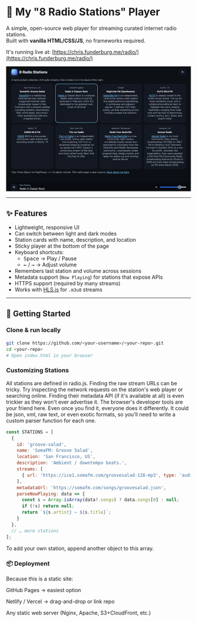 # 🎵 My "8 Radio Stations" Player

A simple, open-source web player for streaming curated internet radio stations.  
Built with **vanilla HTML/CSS/JS**, no frameworks required.

It's running live at: [https://chris.funderburg.me/radio/](https://chris.funderburg.me/radio/)

![screenshot placeholder](preview.png)

---

## ✨ Features

- Lightweight, responsive UI
- Can switch between light and dark modes
- Station cards with name, description, and location
- Sticky player at the bottom of the page
- Keyboard shortcuts:
  - <kbd>Space</kbd> → Play / Pause
  - <kbd>←</kbd> / <kbd>→</kbd> → Adjust volume
- Remembers last station and volume across sessions
- Metadata support (`Now Playing`) for stations that expose APIs
- HTTPS support (required by many streams)
- Works with [HLS.js](https://github.com/video-dev/hls.js) for `.m3u8` streams

---

## 🚀 Getting Started

### Clone & run locally

```bash
git clone https://github.com/<your-username>/<your-repo>.git
cd <your-repo>
# Open index.html in your browser
```

### Customizing Stations

All stations are defined in radio.js.  Finding the raw stream URLs can be tricky. Try inspecting the network requests on the station's web player or searching online. Finding their metadata API (if it's available at all) is even trickier as they won't ever advertise it. The browser's developer tools are your friend here. Even once you find it, everyone does it differently. It could be json, xml, raw text, or even exotic formats, so you'll need to write a custom parser function for each one.

```js
const STATIONS = [
  {
    id: 'groove-salad',
    name: 'SomaFM: Groove Salad',
    location: 'San Francisco, US',
    description: 'Ambient / downtempo beats.',
    streams: [
      { url: 'https://ice1.somafm.com/groovesalad-128-mp3', type: 'audio/mpeg' }
    ],
    metadataUrl: 'https://somafm.com/songs/groovesalad.json',
    parseNowPlaying: data => {
      const s = Array.isArray(data?.songs) ? data.songs[0] : null;
      if (!s) return null;
      return `${s.artist} — ${s.title}`;
    }
  },
  // … more stations
];

```
To add your own station, append another object to this array.

### 📦 Deployment

Because this is a static site:

GitHub Pages → easiest option

Netlify / Vercel → drag-and-drop or link repo

Any static web server (Nginx, Apache, S3+CloudFront, etc.)
